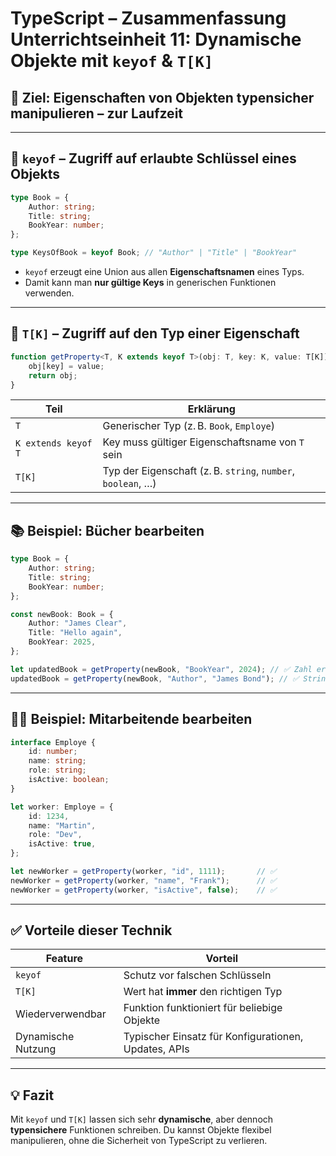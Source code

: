 
# TypeScript – Zusammenfassung Unterrichtseinheit 11: Dynamische Objekte mit `keyof` & `T[K]`

## 🎯 Ziel: Eigenschaften von Objekten typensicher manipulieren – zur Laufzeit

---

## 📌 `keyof` – Zugriff auf erlaubte Schlüssel eines Objekts

```ts
type Book = {
    Author: string;
    Title: string;
    BookYear: number;
};

type KeysOfBook = keyof Book; // "Author" | "Title" | "BookYear"
```

- `keyof` erzeugt eine Union aus allen **Eigenschaftsnamen** eines Typs.
- Damit kann man **nur gültige Keys** in generischen Funktionen verwenden.

---

## 🧠 `T[K]` – Zugriff auf den Typ einer Eigenschaft

```ts
function getProperty<T, K extends keyof T>(obj: T, key: K, value: T[K]): T {
    obj[key] = value;
    return obj;
}
```

| Teil             | Erklärung                                                        |
|------------------|------------------------------------------------------------------|
| `T`              | Generischer Typ (z. B. `Book`, `Employe`)                        |
| `K extends keyof T` | Key muss gültiger Eigenschaftsname von `T` sein                 |
| `T[K]`           | Typ der Eigenschaft (z. B. `string`, `number`, `boolean`, …)     |

---

## 📚 Beispiel: Bücher bearbeiten

```ts
type Book = {
    Author: string;
    Title: string;
    BookYear: number;
};

const newBook: Book = {
    Author: "James Clear",
    Title: "Hello again",
    BookYear: 2025,
};

let updatedBook = getProperty(newBook, "BookYear", 2024); // ✅ Zahl erlaubt
updatedBook = getProperty(newBook, "Author", "James Bond"); // ✅ String erlaubt
```

---

## 👨‍💼 Beispiel: Mitarbeitende bearbeiten

```ts
interface Employe {
    id: number;
    name: string;
    role: string;
    isActive: boolean;
}

let worker: Employe = {
    id: 1234,
    name: "Martin",
    role: "Dev",
    isActive: true,
};

let newWorker = getProperty(worker, "id", 1111);       // ✅
newWorker = getProperty(worker, "name", "Frank");      // ✅
newWorker = getProperty(worker, "isActive", false);    // ✅
```

---

## ✅ Vorteile dieser Technik

| Feature             | Vorteil                                                   |
|---------------------|------------------------------------------------------------|
| `keyof`             | Schutz vor falschen Schlüsseln                             |
| `T[K]`              | Wert hat **immer** den richtigen Typ                       |
| Wiederverwendbar    | Funktion funktioniert für beliebige Objekte                |
| Dynamische Nutzung  | Typischer Einsatz für Konfigurationen, Updates, APIs       |

---

## 💡 Fazit

Mit `keyof` und `T[K]` lassen sich sehr **dynamische**, aber dennoch **typensichere** Funktionen schreiben. Du kannst Objekte flexibel manipulieren, ohne die Sicherheit von TypeScript zu verlieren.

